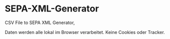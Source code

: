 # SEPA-XML-Generator
CSV File to SEPA XML Generator,

Daten werden alle lokal im Browser verarbeitet.
Keine Cookies oder Tracker.
